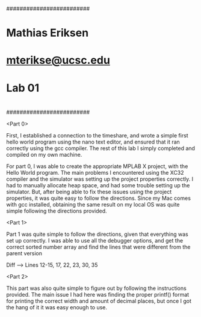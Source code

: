 
#########################
#			#
# Mathias Eriksen	#
# mterikse@ucsc.edu	#
# Lab 01		#
#			#
#########################

<Part 0>

First, I established a connection to the timeshare, and wrote a simple first hello world program using the nano text editor, and ensured that it ran correctly using the gcc compiler. The rest of this lab I simply completed and compiled on my own machine. 

For part 0, I was able to create the appropriate MPLAB X project, with the Hello World program. The main problems I encountered using the XC32 compiler and the simulator was setting up the project properties correctly. I had to manually allocate heap space, and had some trouble setting up the simulator. But, after being able to fix these issues using the project properties, it was quite easy to follow the directions. Since my Mac comes with gcc installed, obtaining the same result on my local OS was quite simple following the directions provided. 

<Part 1>

Part 1 was quite simple to follow the directions, given that everything was set up correctly. I was able to use all the debugger options, and get the correct sorted number array and find the lines that were different from the parent version

Diff --> Lines 12-15, 17, 22, 23, 30, 35

<Part 2>

This part was also quite simple to figure out by following the instructions provided. The main issue I had here was finding the proper printf() format for printing the correct width and amount of decimal places, but once I got the hang of it it was easy enough to use.



